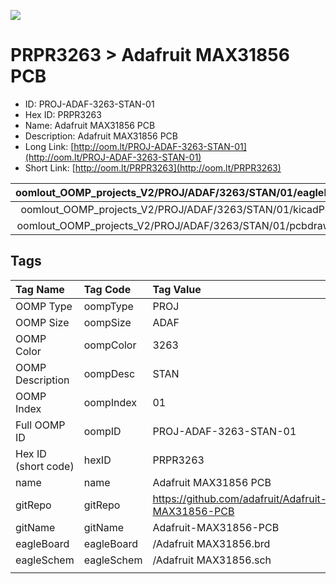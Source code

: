 


  
![][im]
# PRPR3263 > Adafruit MAX31856 PCB

- ID: PROJ-ADAF-3263-STAN-01
- Hex ID: PRPR3263
- Name: Adafruit MAX31856 PCB
- Description: Adafruit MAX31856 PCB
- Long Link: [http://oom.lt/PROJ-ADAF-3263-STAN-01](http://oom.lt/PROJ-ADAF-3263-STAN-01)
- Short Link: [http://oom.lt/PRPR3263](http://oom.lt/PRPR3263)
  

|oomlout_OOMP_projects_V2/PROJ/ADAF/3263/STAN/01/eagleImage.png|oomlout_OOMP_projects_V2/PROJ/ADAF/3263/STAN/01/eagleSchemImage.png|oomlout_OOMP_projects_V2/PROJ/ADAF/3263/STAN/01/kicadPcb3dFront.png|oomlout_OOMP_projects_V2/PROJ/ADAF/3263/STAN/01/kicadPcb3dBack.png|
| :---: | :---: | :---: | :---: |
|oomlout_OOMP_projects_V2/PROJ/ADAF/3263/STAN/01/kicadPcb3d.png|oomlout_OOMP_projects_V2/PROJ/ADAF/3263/STAN/01/bomBack.png|oomlout_OOMP_projects_V2/PROJ/ADAF/3263/STAN/01/bomFront.png|oomlout_OOMP_projects_V2/PROJ/ADAF/3263/STAN/01/pcbdraw.svg|
|oomlout_OOMP_projects_V2/PROJ/ADAF/3263/STAN/01/pcbdrawBack.svg||||

## Tags
  

|Tag Name|Tag Code|Tag Value|
| :--- | :--- | :--- |
|OOMP Type|oompType|PROJ|
|OOMP Size|oompSize|ADAF|
|OOMP Color|oompColor|3263|
|OOMP Description|oompDesc|STAN|
|OOMP Index|oompIndex|01|
|Full OOMP ID|oompID|PROJ-ADAF-3263-STAN-01|
|Hex ID (short code)|hexID|PRPR3263|
|name|name|Adafruit MAX31856 PCB|
|gitRepo|gitRepo|https://github.com/adafruit/Adafruit-MAX31856-PCB|
|gitName|gitName|Adafruit-MAX31856-PCB|
|eagleBoard|eagleBoard|/Adafruit MAX31856.brd|
|eagleSchem|eagleSchem|/Adafruit MAX31856.sch|
||||



[im]: PROJ/ADAF/3263/STAN/01/kicadPcb3d_450.png
